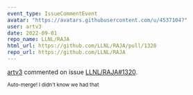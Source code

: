 ```yaml
---
event_type: IssueCommentEvent
avatar: "https://avatars.githubusercontent.com/u/4537104?"
user: artv3
date: 2022-09-01
repo_name: LLNL/RAJA
html_url: https://github.com/LLNL/RAJA/pull/1320
repo_url: https://github.com/LLNL/RAJA
---
```


<a href='https://github.com/artv3' target='_blank'>artv3</a> commented on issue <a href='https://github.com/LLNL/RAJA/pull/1320' target='_blank'>LLNL/RAJA#1320</a>.

<small>Auto-merge! I didn't know we had that 